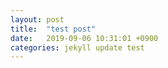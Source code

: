 ```yaml
---
layout: post
title:  "test post"
date:   2019-09-06 10:31:01 +0900
categories: jekyll update test
---
```

